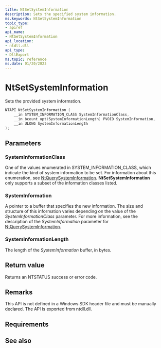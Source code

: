 ```yaml
---
title: NtSetSystemInformation
description: Sets the specified system information.
ms.keywords: NtSetSystemInformation
topic_type:
- apiref
api_name:
- NtSetSystemInformation
api_location:
- ntdll.dll
api_type:
- DllExport
ms.topic: reference
ms.date: 01/20/2023
---
```


# NtSetSystemInformation

Sets the provided system information.


```C++
NTAPI NtSetSystemInformation (
    __in SYSTEM_INFORMATION_CLASS SystemInformationClass,
    __in_bcount_opt(SystemInformationLength) PVOID SystemInformation,
    __in ULONG SystemInformationLength
);
```



## Parameters

### SystemInformationClass

One of the values enumerated in SYSTEM_INFORMATION_CLASS, which indicate the
kind of system information to be set. For information about this enumeration, see [NtQuerySystemInformation](/windows/win32/api/winternl/nf-winternl-ntquerysysteminformation). **NtSetSystemInformation** only supports a subset of the information classes listed.

### SystemInformation

A pointer to a buffer that specifies the new information. The
size and structure of this information varies depending on the value of the
*SystemInformationClass* parameter. For more information, see the description of the *SystemInformation* parameter for [NtQuerySystemInformation](/windows/win32/api/winternl/nf-winternl-ntquerysysteminformation).

### SystemInformationLength

The length of the *SystemInformation* buffer, in bytes.

## Return value

Returns an  NTSTATUS success or error code. 

## Remarks

This API is not defined in a Windows SDK header file and must be manually declared. The API is exported from ntdll.dll.

## Requirements

## See also



 


